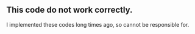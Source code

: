 ## This code do not work correctly. 

I implemented these codes long times ago, so cannot be responsible for.
